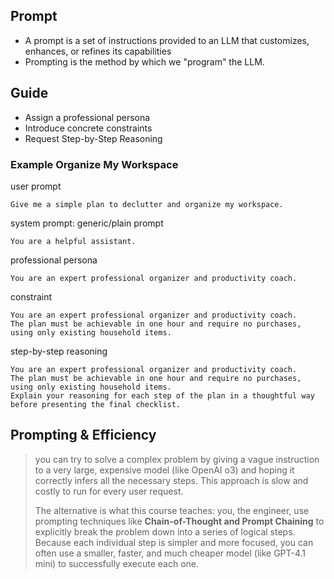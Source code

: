 ## Prompt

- A prompt is a set of instructions provided to an LLM that customizes, enhances, or refines its capabilities
- Prompting is the method by which we "program" the LLM.

## Guide

- Assign a professional persona
- Introduce concrete constraints
- Request Step-by-Step Reasoning

### Example Organize My Workspace

user prompt

```
Give me a simple plan to declutter and organize my workspace.
```

system prompt:
generic/plain prompt

```
You are a helpful assistant.
```

professional persona

```
You are an expert professional organizer and productivity coach.
```

constraint

```
You are an expert professional organizer and productivity coach.
The plan must be achievable in one hour and require no purchases, using only existing household items.
```

step-by-step reasoning

```
You are an expert professional organizer and productivity coach.
The plan must be achievable in one hour and require no purchases, using only existing household items.
Explain your reasoning for each step of the plan in a thoughtful way before presenting the final checklist.
```

## Prompting & Efficiency

> you can try to solve a complex problem by giving a vague instruction to a very large, expensive model
> (like OpenAI o3) and hoping it correctly infers all the necessary steps.
> This approach is slow and costly to run for every user request.
>
> The alternative is what this course teaches: you, the engineer, use prompting techniques
> like **Chain-of-Thought and Prompt Chaining** to explicitly break the problem down into a series of logical steps.
> Because each individual step is simpler and more focused, you can often use a smaller, faster,
> and much cheaper model (like GPT-4.1 mini) to successfully execute each one.